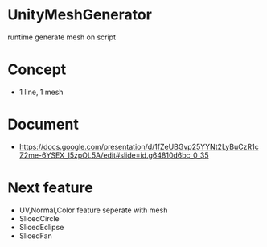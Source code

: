 # UnityMeshGenerator
runtime generate mesh on script

# Concept
- 1 line, 1 mesh

# Document
- https://docs.google.com/presentation/d/1fZeUBGvp25YYNt2LyBuCzR1cZ2me-6YSEX_I5zpOL5A/edit#slide=id.g64810d6bc_0_35

# Next feature
- UV,Normal,Color feature seperate with mesh
- SlicedCircle
- SlicedEclipse
- SlicedFan
